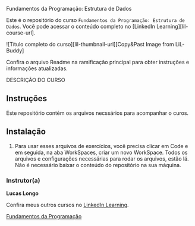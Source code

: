 Fundamentos da Programação: Estrutura de Dados

Este é o repositório do curso `Fundamentos da Programação: Estrutura de Dados`. Você pode acessar o conteúdo completo no [LinkedIn Learning][lil-course-url]. 

![Título completo do curso][lil-thumbnail-url][Copy&Past Image from LiL-Buddy]  

Confira o arquivo Readme na ramificação principal para obter instruções e informações atualizadas. 

DESCRIÇÃO DO CURSO 

## Instruções 

Este repositório contém os arquivos necssários para acompanhar o curos.

## Instalação 

1. Para usar esses arquivos de exercícios, você precisa clicar em Code e em seguida, na aba WorkSpaces, criar um novo WorkSpace. Todos os arquivos e configurações necessárias para rodar os arquivos, estão lá. Não é necessário baixar o conteúdo do repositório na sua máquina.

### Instrutor(a) 

**Lucas Longo** 

Confira meus outros cursos no [LinkedIn Learning](https://www.linkedin.com/learning/instructors/lucas-longo). 

[Fundamentos da Programação](https://www.linkedin.com/learning/fundamentos-da-programacao)
